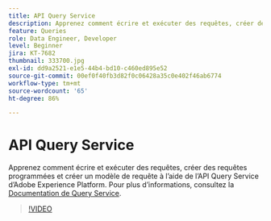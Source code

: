 ```yaml
---
title: API Query Service
description: Apprenez comment écrire et exécuter des requêtes, créer des requêtes programmées et créer un modèle de requête à lʼaide de lʼAPI Query Service dʼAdobe Experience Platform.
feature: Queries
role: Data Engineer, Developer
level: Beginner
jira: KT-7682
thumbnail: 333700.jpg
exl-id: dd9a2521-e1e5-44b4-bd10-c460ed895e52
source-git-commit: 00ef0f40fb3d82f0c06428a35c0e402f46ab6774
workflow-type: tm+mt
source-wordcount: '65'
ht-degree: 86%

---
```


# API Query Service

Apprenez comment écrire et exécuter des requêtes, créer des requêtes programmées et créer un modèle de requête à lʼaide de lʼAPI Query Service dʼAdobe Experience Platform. Pour plus d’informations, consultez la [Documentation de Query Service](https://experienceleague.adobe.com/docs/experience-platform/query/home.html?lang=fr).

>[!VIDEO](https://video.tv.adobe.com/v/333700?learn=on)
